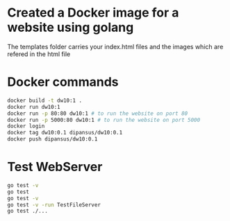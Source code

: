 # Created a Docker image for a website using golang

The templates folder carries your index.html files and the images which are refered in the html file


# Docker commands
 ```bash
 docker build -t dw10:1 .
 docker run dw10:1
 docker run -p 80:80 dw10:1 # to run the website on port 80
 docker run -p 5000:80 dw10:1 # to run the website on port 5000
 docker login
 docker tag dw10:0.1 dipansus/dw10:0.1
 docker push dipansus/dw10:0.1
```

# Test WebServer 
 ```bash
go test -v
go test
go test -v
go test -v -run TestFileServer
go test ./...
```